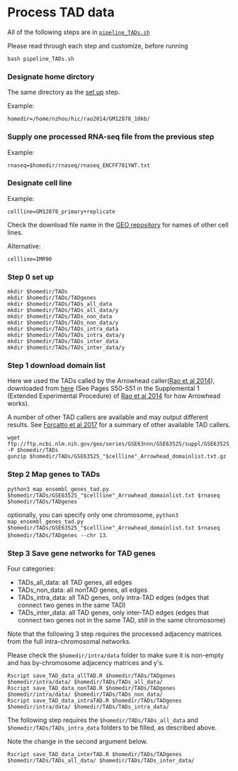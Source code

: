 # Process TAD data

All of the following steps are in [`pipeline_TADs.sh`](pipeline_TADs.sh) 

Please read through each step and customize, before running

```
bash pipeline_TADs.sh
```

### Designate home dirctory

The same directory as the [set up](../0setup/) step.

Example:
```
homedir=/home/nzhou/hic/rao2014/GM12878_10kb/
```

### Supply one processed RNA-seq file from the previous step
Example:
```
rnaseq=$homedir/rnaseq/rnaseq_ENCFF781YWT.txt
```

### Designate cell line

Example:
```
cellline=GM12878_primary+replicate
```
Check the download file name in the [GEO repository](https://www.ncbi.nlm.nih.gov/geo/query/acc.cgi?acc=GSE63525) for names of other cell lines.

Alternative:
```
cellline=IMR90
```

### Step 0 set up

```
mkdir $homedir/TADs
mkdir $homedir/TADs/TADgenes
mkdir $homedir/TADs/TADs_all_data
mkdir $homedir/TADs/TADs_all_data/y
mkdir $homedir/TADs/TADs_non_data
mkdir $homedir/TADs/TADs_non_data/y
mkdir $homedir/TADs/TADs_intra_data
mkdir $homedir/TADs/TADs_intra_data/y
mkdir $homedir/TADs/TADs_inter_data
mkdir $homedir/TADs/TADs_inter_data/y
```

### Step 1 download domain list

Here we used the TADs called by the Arrowhead caller([Rao et al 2014](https://www.ncbi.nlm.nih.gov/pubmed/25497547)), downloaded from [here](https://www.ncbi.nlm.nih.gov/geo/query/acc.cgi?acc=GSE63525) (See Pages S50-S51 in the Supplemental 1 (Extended Experimental Procedure) of [Rao et al 2014](https://www.ncbi.nlm.nih.gov/pubmed/25497547) for how Arrowhead works).

A number of other TAD callers are available and may output different results. See [Forcatto et al 2017](https://www.ncbi.nlm.nih.gov/pubmed/28604721) for a summary of other available TAD callers.

```
wget ftp://ftp.ncbi.nlm.nih.gov/geo/series/GSE63nnn/GSE63525/suppl/GSE63525_"$cellline"_Arrowhead_domainlist.txt.gz -P $homedir/TADs
gunzip $homedir/TADs/GSE63525_"$cellline"_Arrowhead_domainlist.txt.gz
```


### Step 2 Map genes to TADs

```
python3 map_ensembl_genes_tad.py $homedir/TADs/GSE63525_"$cellline"_Arrowhead_domainlist.txt $rnaseq $homedir/TADs/TADgenes
```
optionally, you can specify only one chromosome, `python3 map_ensembl_genes_tad.py $homedir/TADs/GSE63525_"$cellline"_Arrowhead_domainlist.txt $rnaseq $homedir/TADs/TADgenes --chr 13`.


### Step 3 Save gene networks for TAD genes

Four categories:

  - TADs_all_data: all TAD genes, all edges
  - TADs_non_data: all nonTAD genes, all edges
  - TADs_intra_data: all TAD genes, only intra-TAD edges (edges that connect two genes in the same TAD)
  - TADs_inter_data: all TAD genes, only inter-TAD edges (edges that connect two genes not in the same TAD, still in the same chromosome)

Note that the following 3 step requires the processed adjacency matrices from the full intra-chromosomal networks.

Please check the `$homedir/intra/data` folder to make sure it is non-empty and has by-chromosome adjacency matrices and y's.

```
Rscript save_TAD_data_allTAD.R $homedir/TADs/TADgenes $homedir/intra/data/ $homedir/TADs/TADs_all_data/
Rscript save_TAD_data_nonTAD.R $homedir/TADs/TADgenes $homedir/intra/data/ $homedir/TADs/TADs_non_data/
Rscript save_TAD_data_intraTAD.R $homedir/TADs/TADgenes $homedir/intra/data/ $homedir/TADs/TADs_intra_data/
```

The following step requires the `$homedir/TADs/TADs_all_data` and `$homedir/TADs/TADs_intra_data` folders to be filled, as described above.

Note the change in the second argument below.
```
Rscript save_TAD_data_interTAD.R $homedir/TADs/TADgenes $homedir/TADs/TADs_all_data/ $homedir/TADs/TADs_inter_data/
```
